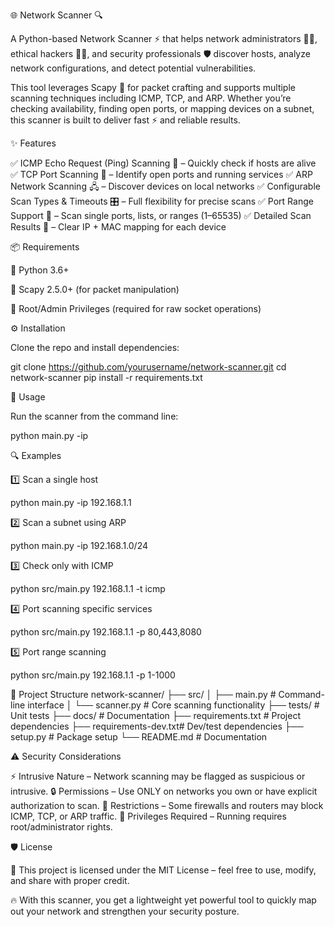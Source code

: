 🌐 Network Scanner 🔍

A Python-based Network Scanner ⚡ that helps network administrators 👨‍💻, ethical hackers 🕵️‍♂️, and security professionals 🛡️ discover hosts, analyze network configurations, and detect potential vulnerabilities.

This tool leverages Scapy 🐍 for packet crafting and supports multiple scanning techniques including ICMP, TCP, and ARP. Whether you’re checking availability, finding open ports, or mapping devices on a subnet, this scanner is built to deliver fast ⚡ and reliable results.

✨ Features

✅ ICMP Echo Request (Ping) Scanning 📡 – Quickly check if hosts are alive
✅ TCP Port Scanning 🔌 – Identify open ports and running services
✅ ARP Network Scanning 🖧 – Discover devices on local networks
✅ Configurable Scan Types & Timeouts 🎛️ – Full flexibility for precise scans
✅ Port Range Support 🎯 – Scan single ports, lists, or ranges (1–65535)
✅ Detailed Scan Results 📑 – Clear IP + MAC mapping for each device

📦 Requirements

🐍 Python 3.6+

📡 Scapy 2.5.0+ (for packet manipulation)

🔑 Root/Admin Privileges (required for raw socket operations)

⚙️ Installation

Clone the repo and install dependencies:

git clone https://github.com/yourusername/network-scanner.git
cd network-scanner
pip install -r requirements.txt

🚀 Usage

Run the scanner from the command line:

python main.py -ip <target>

🔍 Examples

1️⃣ Scan a single host

python main.py -ip 192.168.1.1


2️⃣ Scan a subnet using ARP

python main.py -ip 192.168.1.0/24


3️⃣ Check only with ICMP

python src/main.py 192.168.1.1 -t icmp


4️⃣ Port scanning specific services

python src/main.py 192.168.1.1 -p 80,443,8080


5️⃣ Port range scanning

python src/main.py 192.168.1.1 -p 1-1000

📂 Project Structure
network-scanner/
├── src/
│   ├── main.py         # Command-line interface
│   └── scanner.py      # Core scanning functionality
├── tests/              # Unit tests
├── docs/               # Documentation
├── requirements.txt    # Project dependencies
├── requirements-dev.txt# Dev/test dependencies
├── setup.py            # Package setup
└── README.md           # Documentation

⚠️ Security Considerations

⚡ Intrusive Nature – Network scanning may be flagged as suspicious or intrusive.
🔒 Permissions – Use ONLY on networks you own or have explicit authorization to scan.
🚫 Restrictions – Some firewalls and routers may block ICMP, TCP, or ARP traffic.
🔑 Privileges Required – Running requires root/administrator rights.

🛡️ License

📜 This project is licensed under the MIT License – feel free to use, modify, and share with proper credit.

🔥 With this scanner, you get a lightweight yet powerful tool to quickly map out your network and strengthen your security posture.
